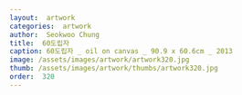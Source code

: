 ```yaml
---
layout:  artwork
categories:  artwork
author:  Seokwoo Chung
title:  60도립자
caption: 60도립자 _ oil on canvas _ 90.9 x 60.6cm _ 2013
image: /assets/images/artwork/artwork320.jpg
thumb: /assets/images/artwork/thumbs/artwork320.jpg
order:  320
---
```

